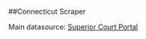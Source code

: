 ##Connecticut Scraper

Main datasource: [Superior Court Portal](https://civilinquiry.jud.ct.gov/Default.aspx)
